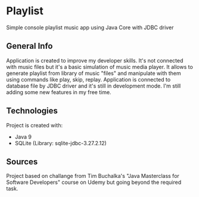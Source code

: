 # Playlist
Simple console playlist music app using Java Core with JDBC driver

## General Info
Application is created to improve my developer skills. It's not connected with music files but it's a basic simulation of music media player. It allows to generate playlist from library
of music "files" and manipulate with them using commands like play, skip, replay. Application is connected to database file by JDBC driver
and it's still in development mode. I'm still adding some new features in my free time.

## Technologies
Project is created with:
* Java 9
* SQLite (Library: sqlite-jdbc-3.27.2.12)

## Sources
Project based on challange from Tim Buchalka's "Java Masterclass for Software Developers" course on Udemy but going beyond the required task.
